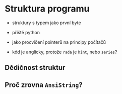 # Struktura programu

- struktury s typem jako první byte
- příště python
- jako procvičení pointerů na principy počítačů

- kód je anglicky, protože `rada` je `hint`, nebo `series`?


## Dědičnost struktur


## Proč zrovna `AnsiString`?